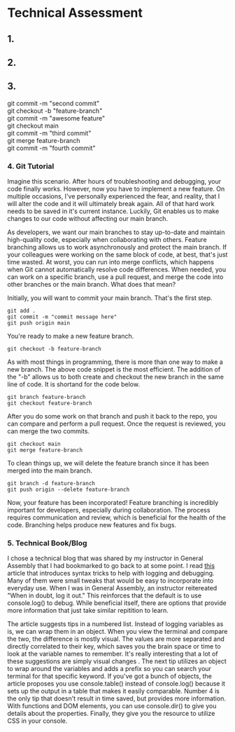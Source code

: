 # Technical Assessment

## 1.

## 2.

## 3. 
   git commit -m "second commit" <br>
   git checkout -b "feature-branch" <br>
   git commit -m "awesome feature" <br>
   git checkout main <br>
   git commit -m "third commit" <br>
   git merge feature-branch <br>
   git commit -m "fourth commit" <br>
   
### 4. Git Tutorial

Imagine this scenario. After hours of troubleshooting and debugging, your code finally works. However, now you have to implement a new feature. On multiple occasions, I've personally experienced the fear, and reality, that I will alter the code and it will ultimately break again. All of that hard work needs to be saved in it's current instance. Luckily, Git enables us to make changes to our code without affecting our main branch.

As developers, we want our main branches to stay up-to-date and maintain high-quality code, especially when collaborating with others. Feature branching allows us to work asynchronously and protect the main branch. If your colleagues were working on the same block of code, at best, that's just time wasted. At worst, you can run into merge conflicts, which happens when Git cannot automatically resolve code differences. When needed, you can work on a specific branch, use a pull request, and merge the code into other branches or the main branch. What does that mean?

Initially, you will want to commit your main branch. That's the first step. 
```
git add .
git commit -m "commit message here"
git push origin main
```

You're ready to make a new feature branch.
```
git checkout -b feature-branch
```
As with most things in programming, there is more than one way to make a new branch. The above code snippet is the most efficient. The addition of the "-b" allows us to both create and checkout the new branch in the same line of code. It is shortand for the code below.

```
git branch feature-branch
git checkout feature-branch
```
After you do some work on that branch and push it back to the repo, you can compare and perform a pull request. Once the request is reviewed, you can merge the two commits.
```
git checkout main
git merge feature-branch
```
To clean things up, we will delete the feature branch since it has been merged into the main branch.
```
git branch -d feature-branch
git push origin --delete feature-branch
```

Now, your feature has been incorporated! Feature branching is incredibly important for developers, especially during collaboration. The process requires communication and review, which is beneficial for the health of the code. Branching helps produce new features and fix bugs.

### 5. Technical Book/Blog

I chose a technical blog that was shared by my instructor in General Assembly that I had bookmarked to go back to at some point. I read [this](https://www.builder.io/blog/console-log#tip-4-use-console-dir-for-functions-amp-dom-elements) article that introduces syntax tricks to help with logging and debugging. Many of them were small tweaks that would be easy to incorporate into everyday use. When I was in General Assembly, an instructor reitereated "When in doubt, log it out." This reinforces that the default is to use console.log() to debug. While beneficial itself, there are options that provide more information that just take similar repitition to learn. 

The article suggests tips in a numbered list. Instead of logging variables as is, we can wrap them in an object. When you view the terminal and compare the two, the difference is mostly visual. The values are more separated and directly correlated to their key, which saves you the brain space or time to look at the variable names to remember. It's really interesting that a lot of these suggestions are simply visual changes . The next tip utilizes an object to wrap around the variables and adds a prefix so you can search your terminal for that specific keyword. If you've got a bunch of objects, the article proposes you use console.table() instead of console.log() because it sets up the output in a table that makes it easily comparable. Number 4 is the only tip that doesn't result in time saved, but provides more information. With functions and DOM elements, you can use console.dir() to give you details about the properties. Finally, they give you the resource to utilize CSS in your console.








